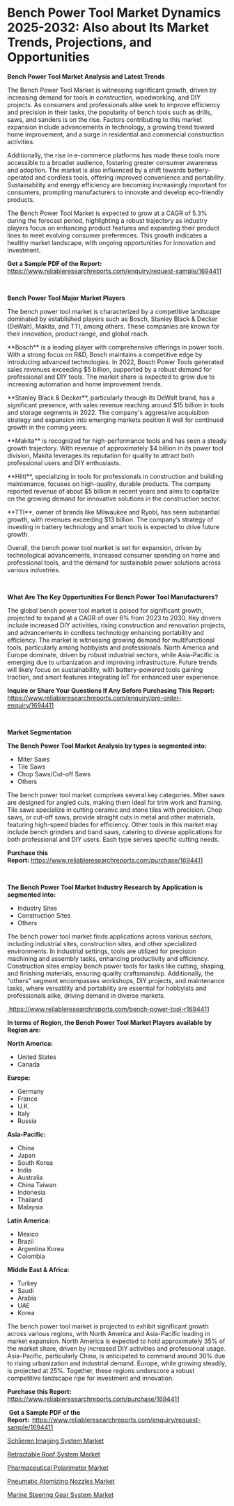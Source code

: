 <p><h1>Bench Power Tool Market Dynamics 2025-2032: Also about Its Market Trends, Projections, and Opportunities</h1></p><p><strong>Bench Power Tool Market Analysis and Latest Trends</strong></p>
<p><p>The Bench Power Tool Market is witnessing significant growth, driven by increasing demand for tools in construction, woodworking, and DIY projects. As consumers and professionals alike seek to improve efficiency and precision in their tasks, the popularity of bench tools such as drills, saws, and sanders is on the rise. Factors contributing to this market expansion include advancements in technology, a growing trend toward home improvement, and a surge in residential and commercial construction activities.</p><p>Additionally, the rise in e-commerce platforms has made these tools more accessible to a broader audience, fostering greater consumer awareness and adoption. The market is also influenced by a shift towards battery-operated and cordless tools, offering improved convenience and portability. Sustainability and energy efficiency are becoming increasingly important for consumers, prompting manufacturers to innovate and develop eco-friendly products.</p><p>The Bench Power Tool Market is expected to grow at a CAGR of 5.3% during the forecast period, highlighting a robust trajectory as industry players focus on enhancing product features and expanding their product lines to meet evolving consumer preferences. This growth indicates a healthy market landscape, with ongoing opportunities for innovation and investment.</p></p>
<p><strong>Get a Sample PDF of the Report:&nbsp;</strong> <a href="https://www.reliableresearchreports.com/enquiry/request-sample/1694411?utm_campaign=8&utm_medium=2&utm_source=Github&utm_content=ia&utm_term=11042025&utm_id=bench-power-tool">https://www.reliableresearchreports.com/enquiry/request-sample/1694411</a></p>
<p>&nbsp;</p>
<p><strong>Bench Power Tool Major Market Players</strong></p>
<p><p>The bench power tool market is characterized by a competitive landscape dominated by established players such as Bosch, Stanley Black & Decker (DeWalt), Makita, and TTI, among others. These companies are known for their innovation, product range, and global reach.</p><p>**Bosch** is a leading player with comprehensive offerings in power tools. With a strong focus on R&D, Bosch maintains a competitive edge by introducing advanced technologies. In 2022, Bosch Power Tools generated sales revenues exceeding $5 billion, supported by a robust demand for professional and DIY tools. The market share is expected to grow due to increasing automation and home improvement trends.</p><p>**Stanley Black & Decker**, particularly through its DeWalt brand, has a significant presence, with sales revenue reaching around $15 billion in tools and storage segments in 2022. The company's aggressive acquisition strategy and expansion into emerging markets position it well for continued growth in the coming years.</p><p>**Makita** is recognized for high-performance tools and has seen a steady growth trajectory. With revenue of approximately $4 billion in its power tool division, Makita leverages its reputation for quality to attract both professional users and DIY enthusiasts. </p><p>**Hilti**, specializing in tools for professionals in construction and building maintenance, focuses on high-quality, durable products. The company reported revenue of about $5 billion in recent years and aims to capitalize on the growing demand for innovative solutions in the construction sector.</p><p>**TTI**, owner of brands like Milwaukee and Ryobi, has seen substantial growth, with revenues exceeding $13 billion. The company’s strategy of investing in battery technology and smart tools is expected to drive future growth.</p><p>Overall, the bench power tool market is set for expansion, driven by technological advancements, increased consumer spending on home and professional tools, and the demand for sustainable power solutions across various industries.</p></p>
<p>&nbsp;</p>
<p><strong>What Are The Key Opportunities For Bench Power Tool Manufacturers?</strong></p>
<p><p>The global bench power tool market is poised for significant growth, projected to expand at a CAGR of over 6% from 2023 to 2030. Key drivers include increased DIY activities, rising construction and renovation projects, and advancements in cordless technology enhancing portability and efficiency. The market is witnessing growing demand for multifunctional tools, particularly among hobbyists and professionals. North America and Europe dominate, driven by robust industrial sectors, while Asia-Pacific is emerging due to urbanization and improving infrastructure. Future trends will likely focus on sustainability, with battery-powered tools gaining traction, and smart features integrating IoT for enhanced user experience.</p></p>
<p><strong>Inquire or Share Your Questions If Any Before Purchasing This Report:</strong> <a href="https://www.reliableresearchreports.com/enquiry/pre-order-enquiry/1694411?utm_campaign=8&utm_medium=2&utm_source=Github&utm_content=ia&utm_term=11042025&utm_id=bench-power-tool">https://www.reliableresearchreports.com/enquiry/pre-order-enquiry/1694411</a></p>
<p>&nbsp;</p>
<p><strong>Market Segmentation</strong></p>
<p><strong>The Bench Power Tool Market Analysis by types is segmented into:</strong></p>
<p><ul><li>Miter Saws</li><li>Tile Saws</li><li>Chop Saws/Cut-off Saws</li><li>Others</li></ul></p>
<p><p>The bench power tool market comprises several key categories. Miter saws are designed for angled cuts, making them ideal for trim work and framing. Tile saws specialize in cutting ceramic and stone tiles with precision. Chop saws, or cut-off saws, provide straight cuts in metal and other materials, featuring high-speed blades for efficiency. Other tools in this market may include bench grinders and band saws, catering to diverse applications for both professional and DIY users. Each type serves specific cutting needs.</p></p>
<p><strong>Purchase this Report:&nbsp;</strong><a href="https://www.reliableresearchreports.com/purchase/1694411?utm_campaign=8&utm_medium=2&utm_source=Github&utm_content=ia&utm_term=11042025&utm_id=bench-power-tool">https://www.reliableresearchreports.com/purchase/1694411</a></p>
<p>&nbsp;</p>
<p><strong>The Bench Power Tool Market Industry Research by Application is segmented into:</strong></p>
<p><ul><li>Industry Sites</li><li>Construction Sites</li><li>Others</li></ul></p>
<p><p>The bench power tool market finds applications across various sectors, including industrial sites, construction sites, and other specialized environments. In industrial settings, tools are utilized for precision machining and assembly tasks, enhancing productivity and efficiency. Construction sites employ bench power tools for tasks like cutting, shaping, and finishing materials, ensuring quality craftsmanship. Additionally, the "others" segment encompasses workshops, DIY projects, and maintenance tasks, where versatility and portability are essential for hobbyists and professionals alike, driving demand in diverse markets.</p></p>
<p><a href="https://www.reliableresearchreports.com/bench-power-tool-r1694411?utm_campaign=8&utm_medium=2&utm_source=Github&utm_content=ia&utm_term=11042025&utm_id=bench-power-tool">&nbsp;https://www.reliableresearchreports.com/bench-power-tool-r1694411</a></p>
<p><strong>In terms of Region, the Bench Power Tool Market Players available by Region are:</strong></p>
<p>
    <p> <strong> North America: </strong>
        <ul>
            <li>United States</li>
            <li>Canada</li>
        </ul>
        </p> 
    <p> <strong> Europe: </strong>
        <ul>
            <li>Germany</li>
            <li>France</li>
            <li>U.K.</li>
            <li>Italy</li>
            <li>Russia</li>
        </ul>
        </p> 
    <p> <strong> Asia-Pacific: </strong>
        <ul>
            <li>China</li>
            <li>Japan</li>
            <li>South Korea</li>
            <li>India</li>
            <li>Australia</li>
            <li>China Taiwan</li>
            <li>Indonesia</li>
            <li>Thailand</li>
            <li>Malaysia</li>
        </ul>
        </p> 
    <p> <strong> Latin America: </strong>
        <ul>
            <li>Mexico</li>
            <li>Brazil</li>
            <li>Argentina Korea</li>
            <li>Colombia</li>
        </ul>
        </p> 
    <p> <strong> Middle East & Africa: </strong>
        <ul>
            <li>Turkey</li>
            <li>Saudi</li>
            <li>Arabia</li>
            <li>UAE</li>
            <li>Korea</li>
        </ul>
    </p>
    </p>
<p><p>The bench power tool market is projected to exhibit significant growth across various regions, with North America and Asia-Pacific leading in market expansion. North America is expected to hold approximately 35% of the market share, driven by increased DIY activities and professional usage. Asia-Pacific, particularly China, is anticipated to command around 30% due to rising urbanization and industrial demand. Europe, while growing steadily, is projected at 25%. Together, these regions underscore a robust competitive landscape ripe for investment and innovation.</p></p>
<p><strong>Purchase this Report: </strong><a href="https://www.reliableresearchreports.com/purchase/1694411?utm_campaign=8&utm_medium=2&utm_source=Github&utm_content=ia&utm_term=11042025&utm_id=bench-power-tool">https://www.reliableresearchreports.com/purchase/1694411</a></p>
<p>&nbsp;<strong>Get a Sample PDF of the Report:&nbsp;&nbsp;</strong><a href="https://www.reliableresearchreports.com/enquiry/request-sample/1694411?utm_campaign=8&utm_medium=2&utm_source=Github&utm_content=ia&utm_term=11042025&utm_id=bench-power-tool">https://www.reliableresearchreports.com/enquiry/request-sample/1694411</a></p>
<p><strong></strong></p>
<p><p><a href="https://github.com/shafriusizi/Market-Research-Report-List-1/blob/main/schlieren-imaging-system-market.md?utm_campaign=8&utm_medium=2&utm_source=Github&utm_content=ia&utm_term=11042025&utm_id=bench-power-tool">Schlieren Imaging System Market</a></p><p><a href="https://github.com/mudgeadamsvx/Market-Research-Report-List-1/blob/main/retractable-roof-system-market.md?utm_campaign=8&utm_medium=2&utm_source=Github&utm_content=ia&utm_term=11042025&utm_id=bench-power-tool">Retractable Roof System Market</a></p><p><a href="https://github.com/stickkinkel/Market-Research-Report-List-1/blob/main/pharmaceutical-polarimeter-market.md?utm_campaign=8&utm_medium=2&utm_source=Github&utm_content=ia&utm_term=11042025&utm_id=bench-power-tool">Pharmaceutical Polarimeter Market</a></p><p><a href="https://github.com/lefiobakali/Market-Research-Report-List-1/blob/main/pneumatic-atomizing-nozzles-market.md?utm_campaign=8&utm_medium=2&utm_source=Github&utm_content=ia&utm_term=11042025&utm_id=bench-power-tool">Pneumatic Atomizing Nozzles Market</a></p><p><a href="https://github.com/kukolkasimo5/Market-Research-Report-List-1/blob/main/marine-steering-gear-system-market.md?utm_campaign=8&utm_medium=2&utm_source=Github&utm_content=ia&utm_term=11042025&utm_id=bench-power-tool">Marine Steering Gear System Market</a></p></p>